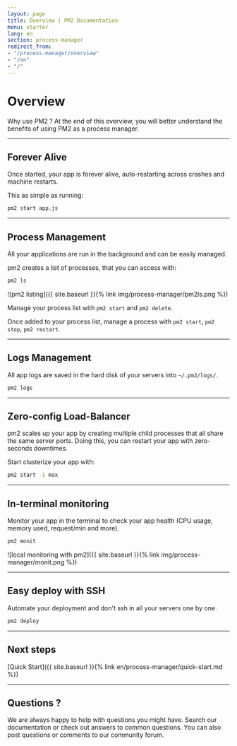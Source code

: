 ```yaml
---
layout: page
title: Overview | PM2 Documentation
menu: starter
lang: en
section: process-manager
redirect_from:
- "/process-manager/overview"
- "/en"
- "/"
---
```


# Overview

Why use PM2 ? At the end of this overview, you will better understand the benefits of using PM2 as a process manager.

---

## Forever Alive

Once started, your app is forever alive, auto-restarting across crashes and machine restarts.

This as simple as running:
```bash
pm2 start app.js
```

---

## Process Management

All your applications are run in the background and can be easily managed.

pm2 creates a list of processes, that you can access with:

```bash
pm2 ls
```

![pm2 listing]({{ site.baseurl }}{% link img/process-manager/pm2ls.png %})

Manage your process list with `pm2 start` and `pm2 delete`.

Once added to your process list, manage a process with `pm2 start`, `pm2 stop`, `pm2 restart`.

---

## Logs Management

All app logs are saved in the hard disk of your servers into `~/.pm2/logs/`.

```bash
pm2 logs
```

---

## Zero-config Load-Balancer

pm2 scales up your app by creating multiple child processes that all share the same server ports. Doing this, you can restart your app with zero-seconds downtimes.

Start clusterize your app with:
```bash
pm2 start -i max
```

---

## In-terminal monitoring

Monitor your app in the terminal to check your app health (CPU usage, memory used, request/min and more).

```bash
pm2 monit
```

![local monitoring with pm2]({{ site.baseurl }}{% link img/process-manager/monit.png %})

---

## Easy deploy with SSH

Automate your deployment and don't ssh in all your servers one by one.

```bash
pm2 deploy
```

---

## Next steps

[Quick Start]({{ site.baseurl }}{% link en/process-manager/quick-start.md %})

---

## Questions ?

We are always happy to help with questions you might have. Search our documentation or check out answers to common questions. You can also post questions or comments to our community forum.

